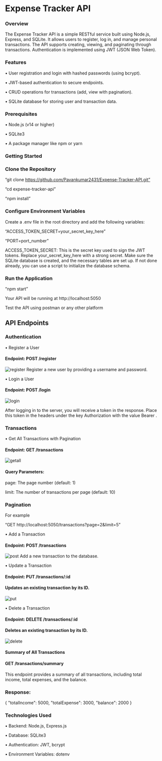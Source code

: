# Expense Tracker API
### Overview
The Expense Tracker API is a simple RESTful service built using Node.js, Express, and SQLite. It allows users to register, log in, and manage personal transactions. The API supports creating, viewing, and paginating through transactions. Authentication is implemented using JWT (JSON Web Token).

### Features

•	User registration and login with hashed passwords (using bcrypt).

•	JWT-based authentication to secure endpoints.

•	CRUD operations for transactions (add, view with pagination).

•	SQLite database for storing user and transaction data.
### Prerequisites
•	Node.js (v14 or higher)

•	SQLite3

•	A package manager like npm or yarn

### Getting Started
### Clone the Repository
“git clone https://github.com/Pavankumar2431/Expense-Tracker-API.git”

“cd expense-tracker-api”

“npm install”

### Configure Environment Variables

Create a .env file in the root directory and add the following variables:

“ACCESS_TOKEN_SECRET=your_secret_key_here”

“PORT=port_number”

ACCESS_TOKEN_SECRET: This is the secret key used to sign the JWT tokens. Replace your_secret_key_here with a strong secret.
Make sure the SQLite database is created, and the necessary tables are set up. If not done already, you can use a script to initialize the database schema.

### Run the Application

“npm start”

Your API will be running at http://localhost:5050

Test the API using postman or any other platform

## API Endpoints

### Authentication

•	Register a User

#### Endpoint: POST /register
![register](https://github.com/user-attachments/assets/a468c366-fb9b-43ac-9111-c3f490d990b4)
Register a new user by providing a username and password.

•	Login a User
#### Endpoint: POST /login
![login](https://github.com/user-attachments/assets/47f1a46b-f482-44cf-ad59-80a9378b5487)

After logging in to the server, you will receive a token in the response. Place this token in the headers under the key Authorization with the value Bearer <token>.

### Transactions

•	Get All Transactions with Pagination
####	Endpoint: GET /transactions 

![getall](https://github.com/user-attachments/assets/9ae9172e-01dc-4a05-a6dc-a7f56b6b7ff5)

#### Query Parameters:

page: The page number (default: 1)
	
limit: The number of transactions per page (default: 10)

### Pagination
For example

“GET http://localhost:5050/transactions?page=2&limit=5”


•	Add a Transaction
#### Endpoint: POST /transactions

![post](https://github.com/user-attachments/assets/65a2975e-8204-4605-9ad4-9d60ca1c94fa)
Add a new transaction to the database.

•	Update a Transaction
#### Endpoint: PUT /transactions/:id
#### Updates an existing transaction by its ID.

![put](https://github.com/user-attachments/assets/c21efa97-2b31-45b4-a530-a60165747276)


•	Delete a Transaction
####	Endpoint: DELETE /transactions/:id
#### Deletes an existing transaction by its ID.
![delete](https://github.com/user-attachments/assets/d55b8025-3b4d-41e8-b264-253b19dfc54f)

#### Summary of All Transactions

#### GET /transactions/summary

This endpoint provides a summary of all transactions, including total income, total expenses, and the balance.

### Response:

{
  "totalIncome": 5000,
  "totalExpense": 3000,
  "balance": 2000
}


### Technologies Used

•	Backend: Node.js, Express.js

•	Database: SQLite3

•	Authentication: JWT, bcrypt

•	Environment Variables: dotenv

